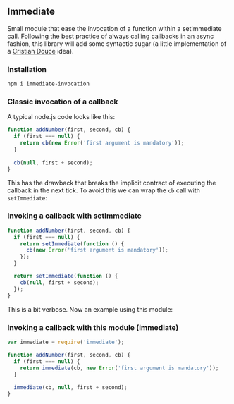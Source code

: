## Immediate
Small module that ease the invocation of a function within a setImmediate call. Following the best practice of always calling callbacks in an async fashion, this library will add some syntactic sugar (a little implementation of a [Cristian Douce](https://github.com/cristiandouce) idea).

### Installation
```
npm i immediate-invocation
```

### Classic invocation of a callback

A typical node.js code looks like this:

```js
function addNumber(first, second, cb) {
  if (first === null) {
    return cb(new Error('first argument is mandatory'));
  }
  
  cb(null, first + second);
}
```

This has the drawback that breaks the implicit contract of executing the callback in the next tick.
To avoid this we can wrap the `cb` call with `setImmediate`:

### Invoking a callback with setImmediate

```js
function addNumber(first, second, cb) {
  if (first === null) {
    return setImmediate(function () {
      cb(new Error('first argument is mandatory'));
    });
  }

  return setImmediate(function () {
    cb(null, first + second);
  });
}
```

This is a bit verbose. Now an example using this module:

### Invoking a callback with this module (immediate)

```js
var immediate = require('immediate');

function addNumber(first, second, cb) {
  if (first === null) {
    return immediate(cb, new Error('first argument is mandatory'));
  }
  
  immediate(cb, null, first + second);
}
```
